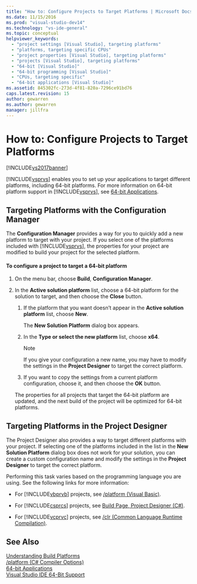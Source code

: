 ```yaml
---
title: "How to: Configure Projects to Target Platforms | Microsoft Docs"
ms.date: 11/15/2016
ms.prod: "visual-studio-dev14"
ms.technology: "vs-ide-general"
ms.topic: conceptual
helpviewer_keywords: 
  - "project settings [Visual Studio], targeting platforms"
  - "platforms, targeting specific CPUs"
  - "project properties [Visual Studio], targeting platforms"
  - "projects [Visual Studio], targeting platforms"
  - "64-bit [Visual Studio]"
  - "64-bit programming [Visual Studio]"
  - "CPUs, targeting specific"
  - "64-bit applications [Visual Studio]"
ms.assetid: 845302fc-273d-4f81-820a-7296ce91bd76
caps.latest.revision: 15
author: gewarren
ms.author: gewarren
manager: jillfra
---
```

# How to: Configure Projects to Target Platforms
[!INCLUDE[vs2017banner](../includes/vs2017banner.md)]

[!INCLUDE[vsprvs](../includes/vsprvs-md.md)] enables you to set up your applications to target different platforms, including 64-bit platforms. For more information on 64-bit platform support in [!INCLUDE[vsprvs](../includes/vsprvs-md.md)], see [64-bit Applications](https://msdn.microsoft.com/library/fd4026bc-2c3d-4b27-86dc-ec5e96018181).  
  
## Targeting Platforms with the Configuration Manager  
 The **Configuration Manager** provides a way for you to quickly add a new platform to target with your project. If you select one of the platforms included with [!INCLUDE[vsprvs](../includes/vsprvs-md.md)], the properties for your project are modified to build your project for the selected platform.  
  
#### To configure a project to target a 64-bit platform  
  
1. On the menu bar, choose **Build**, **Configuration Manager**.  
  
2. In the **Active solution platform** list, choose a 64-bit platform for the solution to target, and then choose the **Close** button.  
  
   1. If the platform that you want doesn’t appear in the **Active solution platform** list, choose **New**.  
  
        The **New Solution Platform** dialog box appears.  
  
   2. In the **Type or select the new platform** list, choose **x64**.  
  
       > [!NOTE]
       > If you give your configuration a new name, you may have to modify the settings in the **Project Designer** to target the correct platform.  
  
   3. If you want to copy the settings from a current platform configuration, choose it, and then choose the **OK** button.  
  
   The properties for all projects that target the 64-bit platform are updated, and the next build of the project will be optimized for 64-bit platforms.  
  
## Targeting Platforms in the Project Designer  
 The Project Designer also provides a way to target different platforms with your project. If selecting one of the platforms included in the list in the **New Solution Platform** dialog box does not work for your solution, you can create a custom configuration name and modify the settings in the **Project Designer** to target the correct platform.  
  
 Performing this task varies based on the programming language you are using. See the following links for more information:  
  
- For [!INCLUDE[vbprvb](../includes/vbprvb-md.md)] projects, see [/platform (Visual Basic)](https://msdn.microsoft.com/library/f9bc61e6-e854-4ae1-87b9-d6244de23fd1).  
  
- For [!INCLUDE[csprcs](../includes/csprcs-md.md)] projects, see [Build Page, Project Designer (C#)](../ide/reference/build-page-project-designer-csharp.md).  
  
- For [!INCLUDE[vcprvc](../includes/vcprvc-md.md)] projects, see [/clr (Common Language Runtime Compilation)](https://msdn.microsoft.com/library/fec5a8c0-40ec-484c-a213-8dec918c1d6c).  
  
## See Also  
 [Understanding Build Platforms](../ide/understanding-build-platforms.md)   
 [/platform (C# Compiler Options)](https://msdn.microsoft.com/library/c290ff5e-47f4-4a85-9bb3-9c2525b0be04)   
 [64-bit Applications](https://msdn.microsoft.com/library/fd4026bc-2c3d-4b27-86dc-ec5e96018181)   
 [Visual Studio IDE 64-Bit Support](../ide/visual-studio-ide-64-bit-support.md)

